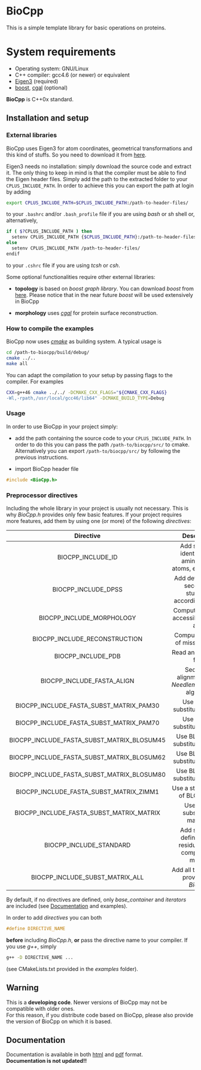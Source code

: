 # BioCpp #

This is a simple template library for basic operations on proteins. 

# System requirements #

+ Operating system: GNU/Linux
+ C++ compiler: gcc4.6 (or newer) or equivalent
+ [Eigen3](http://eigen.tuxfamily.org/) (required)
+ [boost](www.boost.org), [cgal](www.cgal.org) (optional)

**BioCpp** is C++0x standard.

## Installation and setup ##

### External libraries ###

BioCpp uses Eigen3 for atom coordinates, geometrical transformations and this 
kind of stuffs. So you need to download it from [here](http://eigen.tuxfamily.org/).  

Eigen3 needs no installation: simply download the source code and extract it.
The only thing to keep in mind is that the compiler must be able to find the 
Eigen header files. Simply add the path to the extracted folder to your 
`CPLUS_INCLUDE_PATH`. In order to achieve this you can export the path at 
login by adding
```bash
export CPLUS_INCLUDE_PATH=$CPLUS_INCLUDE_PATH:/path-to-header-files/
``` 
to your `.bashrc` and/or `.bash_profile` file if you are using *bash* or *sh* 
shell or, alternatively,
```bash
if ( $?CPLUS_INCLUDE_PATH ) then
  setenv CPLUS_INCLUDE_PATH {$CPLUS_INCLUDE_PATH}:/path-to-header-files/
else
  setenv CPLUS_INCLUDE_PATH /path-to-header-files/
endif
```
to your `.cshrc` file if you are using *tcsh* or *csh*.

Some optional functionalities require other external libraries:

+ **topology** is based on *boost graph library*. You can download *boost* from
[here](http://www.boost.org/). Please notice that in the near future *boost* 
will be used extensively in BioCpp

+ **morphology** uses [*cgal*](www.cgal.org) for protein surface reconstruction.

### How to compile the examples ###

BioCpp now uses [*cmake*](www.cmake.org) as building system. A typical usage is
```bash
cd /path-to-biocpp/build/debug/
cmake ../..
make all
```
You can adapt the compilation to your setup by passing flags to the compiler.
For examples
```bash
CXX=g++46 cmake ../../ -DCMAKE_CXX_FLAGS="${CMAKE_CXX_FLAGS} 
-Wl,-rpath,/usr/local/gcc46/lib64" -DCMAKE_BUILD_TYPE=Debug
```

### Usage ###

In order to use BioCpp in your project simply:

+ add the path containing the source code to your `CPLUS_INCLUDE_PATH`. In order 
to do this you can pass the path `/path-to/biocpp/src/` to cmake. Alternatively 
you can export `/path-to/biocpp/src/` by following the previous instructions.

+ import BioCpp header file
```c++
#include <BioCpp.h>
```

### Preprocessor directives ###

Including the whole library in your project is usually not necessary. This is why
*BioCpp.h* provides only few basic features. If your project requires more features, 
add them by using one (or more) of the following *directives*:  

| Directive                                       | Description                                                    |
| :---------------------------------------------: | :------------------------------------------------------------: |
| BIOCPP\_INCLUDE\_ID                             | Add standard identifiers for amino acids, atoms, elements, ... |
| BIOCPP\_INCLUDE\_DPSS                           | Add definitions of secondary stuctures according to dssp       |
| BIOCPP\_INCLUDE\_MORPHOLOGY                     | Compute solvent-accessible surface area                        |
| BIOCPP\_INCLUDE\_RECONSTRUCTION                 | Compute position of missing atoms                              |
| BIOCPP\_INCLUDE\_PDB                            | Read and write *pdb* files                                     |
| BIOCPP\_INCLUDE\_FASTA_ALIGN                    | Sequence alignment using *NeedlemanWunsch* algorithm           |
| BIOCPP\_INCLUDE\_FASTA\_SUBST\_MATRIX\_PAM30    | Use PAM30 substitution matrix                                  |
| BIOCPP\_INCLUDE\_FASTA\_SUBST\_MATRIX\_PAM70    | Use PAM70 substitution matrix                                  |
| BIOCPP\_INCLUDE\_FASTA\_SUBST\_MATRIX\_BLOSUM45 | Use BLOSUM45 substitution matrix                               |
| BIOCPP\_INCLUDE\_FASTA\_SUBST\_MATRIX\_BLOSUM62 | Use BLOSUM62 substitution matrix                               |
| BIOCPP\_INCLUDE\_FASTA\_SUBST\_MATRIX\_BLOSUM80 | Use BLOSUM80 substitution matrix                               |
| BIOCPP\_INCLUDE\_FASTA\_SUBST\_MATRIX\_ZIMM1    | Use a strict version of BLOSUM62                               |
| BIOCPP\_INCLUDE\_FASTA\_SUBST\_MATRIX\_MATRIX   | Use all the substitution matrices                              |
| BIOCPP\_INCLUDE\_STANDARD                       | Add standard definitions of residue, chain, complex and moiety |
| BIOCPP\_INCLUDE\_SUBST\_MATRIX\_ALL             | Add all the features provided by *BioCpp*                      |

By default, if no directives are defined, only *base_container* and *iterators* 
are included (see [Documentation](#documentation) and examples).  

In order to add *directives* you can both  
```c++
#define DIRECTIVE_NAME
```  
**before** including *BioCpp.h*, **or** pass the directive name to your compiler.
If you use *g++*, simply  
```bash
g++ -D DIRECTIVE_NAME ...
```  
(see CMakeLists.txt provided in the *examples* folder).

## Warning ##

This is a **developing code**. Newer versions of BioCpp may not be compatible with
older ones.  
For this reason, if you distribute code based on BioCpp, please also provide 
the version of BioCpp on which it is based.  

## Documentation ##

Documentation is available in both [html](http://biocpp.zimlotech.com/html/) and 
[pdf](http://biocpp.zimlotech.com/pdf/refman.pdf) format.  
**Documentation is not updated!!**

